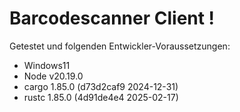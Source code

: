 # Barcodescanner Client !

Getestet und folgenden Entwickler-Voraussetzungen:
- Windows11
- Node v20.19.0
- cargo 1.85.0 (d73d2caf9 2024-12-31)
- rustc 1.85.0 (4d91de4e4 2025-02-17)


